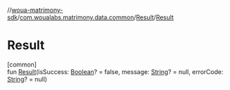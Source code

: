 //[woua-matrimony-sdk](../../../index.md)/[com.woualabs.matrimony.data.common](../index.md)/[Result](index.md)/[Result](-result.md)

# Result

[common]\
fun [Result](-result.md)(isSuccess: [Boolean](https://kotlinlang.org/api/latest/jvm/stdlib/kotlin/-boolean/index.html)? = false, message: [String](https://kotlinlang.org/api/latest/jvm/stdlib/kotlin/-string/index.html)? = null, errorCode: [String](https://kotlinlang.org/api/latest/jvm/stdlib/kotlin/-string/index.html)? = null)
